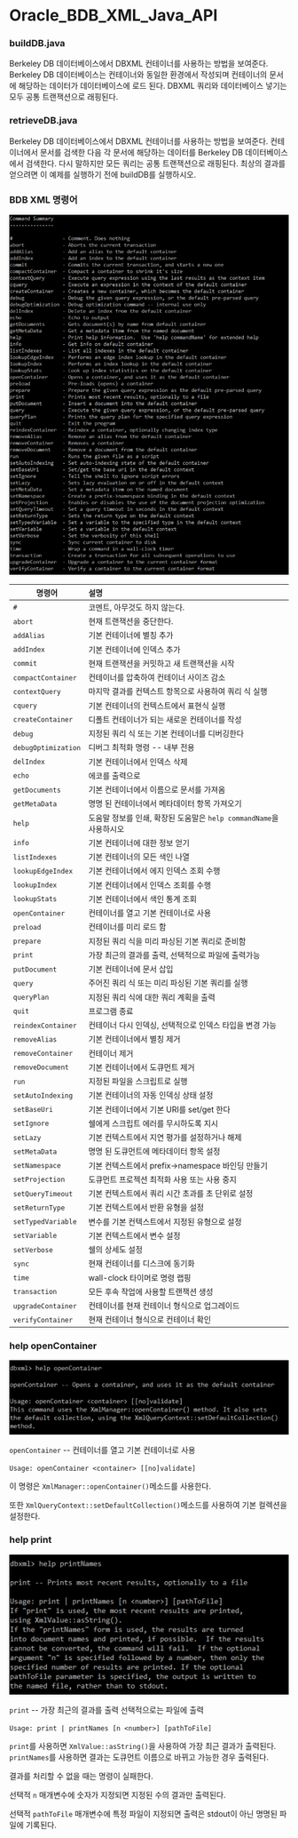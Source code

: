 # Oracle_BDB_XML_Java_API

### buildDB.java

Berkeley DB 데이터베이스에서 DBXML 컨테이너를 사용하는 방법을 보여준다. Berkeley DB 데이터베이스는 컨테이너와 동일한 환경에서 작성되며 컨테이너의 문서에 해당하는 데이터가 데이터베이스에 로드 된다. DBXML 쿼리와 데이터베이스 넣기는 모두 공통 트랜잭션으로 래핑된다.

### retrieveDB.java
  
Berkeley DB 데이터베이스에서 DBXML 컨테이너를 사용하는 방법을 보여준다. 컨테이너에서 문서를 검색한 다음 각 문서에 해당하는 데이터를 Berkeley DB 데이터베이스에서 검색한다. 다시 말하지만 모든 쿼리는 공통 트랜잭션으로 래핑된다. 최상의 결과를 얻으려면 이 예제를 실행하기 전에 buildDB를 실행하시오.

### BDB XML 명령어

![help](https://github.com/boncheul92nd/Oracle_BDB_XML_Java_API/blob/master/img/help.PNG)

|명령어    |설명     |
|------------|:----------|
|`#`|코멘트, 아무것도 하지 않는다.|
|`abort`|현재 트랜잭션을 중단한다.|
|`addAlias`|기본 컨테이너에 별칭 추가|
|`addIndex`|기본 컨테이너에 인덱스 추가|
|`commit`|현재 트랜잭션을 커밋하고 새 트랜잭션을 시작|
|`compactContainer`|컨테이너를 압축하여 컨테이너 사이즈 감소|
|`contextQuery`|마지막 결과를 컨텍스트 항목으로 사용하여 쿼리 식 실행|
|`cquery`|기본 컨테이너의 컨텍스트에서 표현식 실행|
|`createContainer`|디폴트 컨테이너가 되는 새로운 컨테이너를 작성|
|`debug`|지정된 쿼리 식 또는 기본 컨테이너를 디버깅한다|
|`debugOptimization`|디버그 최적화 명령 -- 내부 전용|
|`delIndex`|기본 컨테이너에서 인덱스 삭제|
|`echo`|에코를 출력으로|
|`getDocuments`|기본 컨테이너에서 이름으로 문서를 가져옴|
|`getMetaData`|명명 된 컨테이너에서 메타데이터 항목 가져오기|
|`help`|도움말 정보를 인쇄, 확장된 도움말은 `help commandName`을 사용하시오|
|`info`|기본 컨테이너에 대한 정보 얻기|
|`listIndexes`|기본 컨테이너의 모든 색인 나열|
|`lookupEdgeIndex`|기본 컨테이너에서 에지 인덱스 조회 수행|
|`lookupIndex`|기본 컨테이너에서 인덱스 조회를 수행|
|`lookupStats`|기본 컨테이너에서 색인 통계 조회|
|`openContainer`|컨테이너를 열고 기본 컨테이너로 사용|
|`preload`|컨테이너를 미리 로드 함|
|`prepare`|지정된 쿼리 식을 미리 파싱된 기본 쿼리로 준비함|
|`print`|가장 최근의 결과를 출력, 선택적으로 파일에 출력가능|
|`putDocument`|기본 컨테이너에 문서 삽입|
|`query`|주어진 쿼리 식 또는 미리 파싱된 기본 쿼리를 실행|
|`queryPlan`|지정된 쿼리 식에 대한 쿼리 계획을 출력|
|`quit`|프로그램 종료|
|`reindexContainer`|컨테이너 다시 인덱싱, 선택적으로 인덱스 타입을 변경 가능|
|`removeAlias`|기본 컨테이너에서 별칭 제거|
|`removeContainer`|컨테이너 제거|
|`removeDocument`|기본 컨테이너에서 도큐먼트 제거|
|`run`|지정된 파일을 스크립트로 실행|
|`setAutoIndexing`|기본 컨테이너의 자동 인덱싱 상태 설정|
|`setBaseUri`|기본 컨테이너에서 기본 URI를 set/get 한다|
|`setIgnore`|쉘에게 스크립트 에러를 무시하도록 지시|
|`setLazy`|기본 컨텍스트에서 지연 평가를 설정하거나 해제|
|`setMetaData`|명명 된 도큐먼트에 메타데이터 항목 설정|
|`setNamespace`|기본 컨텍스트에서 prefix->namespace 바인딩 만들기|
|`setProjection`|도큐먼트 프로젝션 최적화 사용 또는 사용 중지|
|`setQueryTimeout`|기본 컨텍스트에서 쿼리 시간 초과를 초 단위로 설정|
|`setReturnType`|기본 컨텍스트에서 반환 유형을 설정|
|`setTypedVariable`|변수를 기본 컨텍스트에서 지정된 유형으로 설정|
|`setVariable`|기본 컨텍스트에서 변수 설정|
|`setVerbose`|쉘의 상세도 설정|
|`sync`|현재 컨테이너를 디스크에 동기화|
|`time`|wall-clock 타이머로 명령 랩핑|
|`transaction`|모든 후속 작업에 사용할 트랜잭션 생성|
|`upgradeContainer`|컨테이너를 현재 컨테이너 형식으로 업그레이드|
|`verifyContainer`|현재 컨테이너 형식으로 컨테이너 확인|

### help openContainer

![help_openContainer](https://github.com/boncheul92nd/Oracle_BDB_XML_Java_API/blob/master/img/help_openContainer.PNG)

`openContainer` -- 컨테이너를 열고 기본 컨테이너로 사용

`Usage: openContainer <container> [[no]validate]`

이 명령은 `XmlManager::openContainer()`메소드를 사용한다.

또한 `XmlQueryContext::setDefaultCollection()`메소드를 사용하여 기본 컬렉션을 설정한다.


### help print

![help_print](https://github.com/boncheul92nd/Oracle_BDB_XML_Java_API/blob/master/img/help_print.PNG)

`print` -- 가장 최근의 결과를 출력 선택적으로는 파일에 출력

`Usage: print | printNames [n <number>] [pathToFile]`

`print`를 사용하면 `XmlValue::asString()`을 사용하여 가장 최근 결과가 출력된다. 
`printNames`를 사용하면 결과는 도큐먼트 이름으로 바뀌고 가능한 경우 출력된다. 

결과를 처리할 수 없을 때는 명령이 실패한다. 

선택적 `n` 매개변수에 숫자가 지정되면 지정된 수의 결과만 출력된다.

선택적 `pathToFile` 매개변수에 특정 파일이 지정되면 출력은 stdout이 아닌 명명된 파일에 기록된다.


